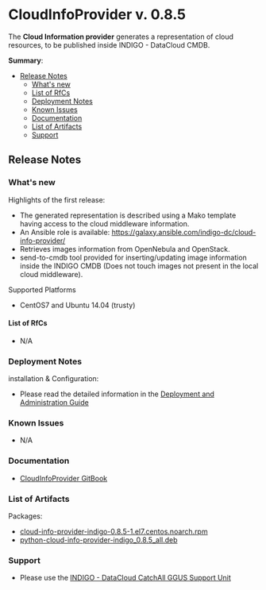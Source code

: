 # CloudInfoProvider v. 0.8.5

The **Cloud Information provider** generates a representation of cloud resources, to be published inside INDIGO - DataCloud CMDB.

**Summary**:
* [Release Notes](#id1)
  * [What's new](#id2)
  * [List of RfCs](#id3)
  * [Deployment Notes](#id4)
  * [Known Issues](#id5)
  * [Documentation](#id6)
  * [List of Artifacts](#id7)
  * [Support](#id8)

<a id="id1"></a>
## Release Notes

<a id="id2"></a>
### What's new

Highlights of the first release:
* The generated representation is described using a Mako template having access to the cloud middleware information.
* An Ansible role is available: https://galaxy.ansible.com/indigo-dc/cloud-info-provider/
* Retrieves images information from OpenNebula and OpenStack. 
* send-to-cmdb tool provided for inserting/updating image information inside the INDIGO CMDB (Does not touch images not present in the local cloud middleware).

Supported Platforms
* CentOS7 and Ubuntu 14.04 (trusty)

<a id="id3"></a>
#### List of RfCs 

* N/A

<a id="id4"></a>
### Deployment Notes

installation & Configuration:
* Please read the detailed information in the [Deployment and Administration Guide](https://indigo-dc.gitbooks.io/cloud-info-provider/content/doc/admin.html)

<a id="id5"></a>
### Known Issues

* N/A

<a id="id6"></a>
### Documentation

* [CloudInfoProvider GitBook](https://indigo-dc.gitbooks.io/cloud-info-provider/content/) 

<a id="id7"></a>
### List of Artifacts

Packages:
* [cloud-info-provider-indigo-0.8.5-1.el7.centos.noarch.rpm](http://repo.indigo-datacloud.eu/repository/indigo/1/centos7/x86_64/base/cloud-info-provider-indigo-0.8.5-1.el7.centos.noarch.rpm)
* [python-cloud-info-provider-indigo_0.8.5_all.deb](http://repo.indigo-datacloud.eu/repository/indigo/1/ubuntu/dists/trusty/main/binary-amd64/python-cloud-info-provider-indigo_0.8.5_all.deb)

<a id="id8"></a>
### Support

* Please use the [INDIGO - DataCloud CatchAll GGUS Support Unit](
https://wiki.egi.eu/wiki/GGUS:INDIGO_DataCloud_Catch-all_FAQ)